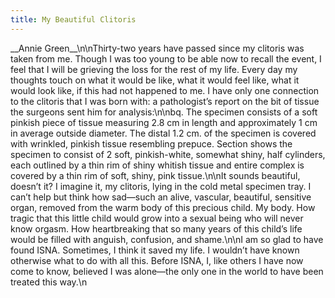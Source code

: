 ```yaml
---
title: My Beautiful Clitoris
---
```


\_\_Annie Green\_\_\n\nThirty-two years have passed since my clitoris was taken from me. Though I was too young to be able now to recall the event, I feel that I will be grieving the loss for the rest of my life. Every day my thoughts touch on what it would be like, what it would feel like, what it would look like, if this had not happened to me. I have only one connection to the clitoris that I was born with: a pathologist&#8217;s report on the bit of tissue the surgeons sent him for analysis:\n\nbq. The specimen consists of a soft pinkish piece of tissue measuring 2.8 cm in length and approximately 1 cm in average outside diameter. The distal 1.2 cm. of the specimen is covered with wrinkled, pinkish tissue resembling prepuce. Section shows the specimen to consist of 2 soft, pinkish-white, somewhat shiny, half cylinders, each outlined by a thin rim of shiny whitish tissue and entire complex is covered by a thin rim of soft, shiny, pink tissue.\n\nIt sounds beautiful, doesn&#8217;t it? I imagine it, my clitoris, lying in the cold metal specimen tray. I can&#8217;t help but think how sad&#8212;such an alive, vascular, beautiful, sensitive organ, removed from the warm body of this precious child. My body. How tragic that this little child would grow into a sexual being who will never know orgasm. How heartbreaking that so many years of this child&#8217;s life would be filled with anguish, confusion, and shame.\n\nI am so glad to have found <span class="caps">ISNA</span>. Sometimes, I think it saved my life. I wouldn&#8217;t have known otherwise what to do with all this. Before <span class="caps">ISNA</span>, I, like others I have now come to know, believed I was alone&#8212;the only one in the world to have been treated this way.\n